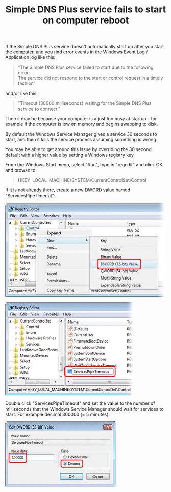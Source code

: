﻿---
title: Simple DNS Plus service fails to start on computer reboot
category: 14
frontpage: false
comments: true
created-utc: 2019-01-01
modified-utc: 2019-01-01
---
<p>If the Simple DNS Plus service doesn't automatically start up after you start the computer, and you find error events in the Windows Event Log / Application log like this:</p>
<blockquote dir="ltr" style="margin-right: 0px;">
<p>"The Simple DNS Plus service failed to start due to the following error:<br />
The service did not respond to the start or control request in a timely fashion"</p>
</blockquote>
<p>and/or like this:</p>
<blockquote dir="ltr" style="margin-right: 0px;">
<p>"Timeout (30000 milliseconds) waiting for the Simple DNS Plus service to connect."</p>
</blockquote>
<p>Then it may be because your computer is a just too busy at startup - for example if the computer is low on memory and begins swapping to disk.</p>
<p>By default the Windows Service Manager gives a service 30 seconds to start, and then it kills the service process assuming something is wrong.</p>
<p>You may be able to get around this issue by overriding the 30 second default with a higher value by setting a Windows registry key.</p>
<p dir="ltr" style="margin-right: 0px;">From the Windows Start menu, select "Run", type in "regedit" and click OK, and browse to</p>
<blockquote dir="ltr" style="margin-right: 0px;">
<p dir="ltr" style="margin-right: 0px;">HKEY_LOCAL_MACHINE\SYSTEM\CurrentControlSet\Control</p>
</blockquote>
<p>If it is not already there, create a new DWORD value named "ServicesPipeTimeout":<br />
<br />
<img height="291" src="img/120/1.png" width="505" /></p>
<p> <img height="291" src="img/120/2.png" width="406" /></p>
<p>Double click "ServicesPipeTimeout" and set the value to the number of milliseconds that the Windows Service Manager should wait for services to start. For example decimal 300000 (= 5 minutes):</p>
<p> <img height="203" src="img/120/3.png" width="345" /></p>